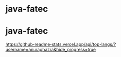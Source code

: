 # java-fatec
# java-fatec

https://github-readme-stats.vercel.app/api/top-langs/?username=anuraghazra&hide_progress=true
